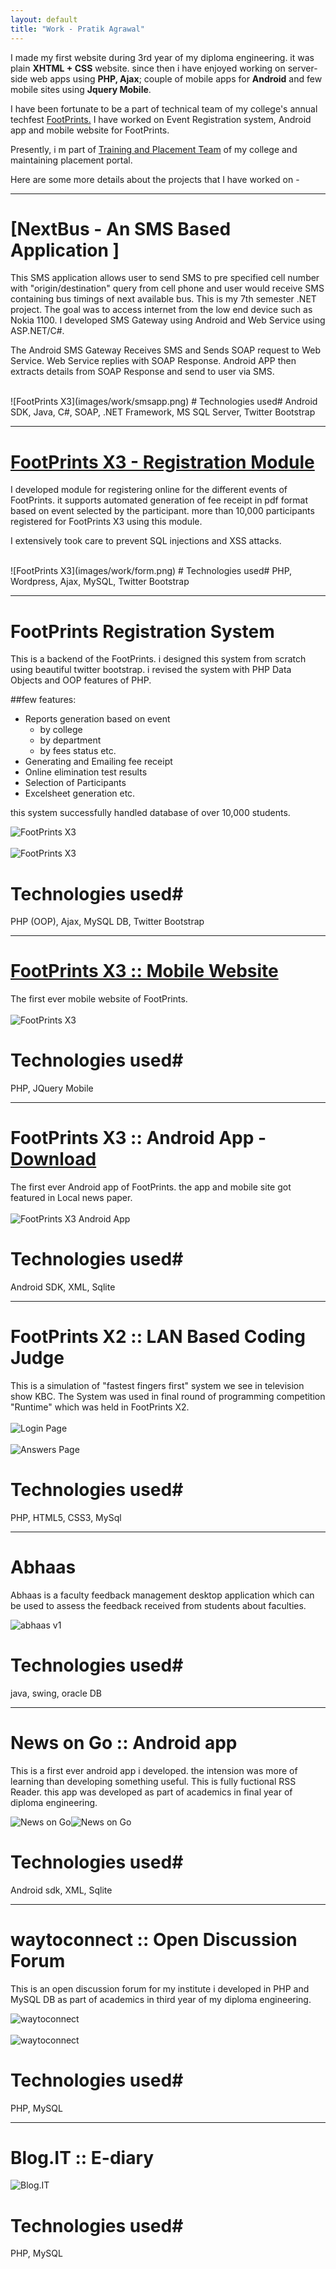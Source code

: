 ```yaml
---
layout: default
title: "Work - Pratik Agrawal"
---
```


I made my first website during 3rd year of my diploma engineering. it was plain **XHTML + CSS** website. since then i have enjoyed working on server-side web apps using **PHP, Ajax**; couple of mobile apps for **Android** and few mobile sites using **Jquery Mobile**. 

I have been fortunate to be a part of technical team of my college's annual techfest [FootPrints.](http://www.msu-footprints.org) I have worked on Event Registration system, Android app and mobile website for FootPrints.

Presently, i m part of [ Training and Placement Team](http://ftemsu-placements.org/) of my college and maintaining placement portal.
 
Here are some more details about the projects that I have worked on -

<hr>

# [NextBus - An SMS Based Application ] #
This SMS application allows user to send SMS to pre specified cell number with "origin/destination" query from cell phone and user would receive SMS containing bus timings of next available bus.
This is my 7th semester .NET project. The goal was to access internet from the low end device such as Nokia 1100. I developed SMS Gateway using Android and  Web Service using ASP.NET/C#. 

The Android SMS Gateway Receives SMS and Sends SOAP request to Web Service. Web Service replies with SOAP Response. Android APP then extracts details from SOAP Response and send to user via SMS.

<br />
![FootPrints X3](images/work/smsapp.png)
# Technologies used#
Android SDK, Java, C#, SOAP, .NET Framework, MS SQL Server, Twitter Bootstrap
<hr>

# [FootPrints X3 - Registration Module](http://www.msu-footprints.org) #
I developed module for registering online for the different events of FootPrints. it supports automated generation of fee receipt in pdf format based on event selected by the participant. more than 10,000 participants registered for FootPrints X3 using this module. 

I extensively took care to prevent SQL injections and XSS attacks.

<br />
![FootPrints X3](images/work/form.png)
# Technologies used#
PHP, Wordpress, Ajax, MySQL, Twitter Bootstrap

<hr>

# FootPrints Registration System  #
This is a backend of the FootPrints. i designed this system from scratch using beautiful twitter bootstrap. i revised the system with PHP Data Objects and OOP features of PHP. 

##few features:

* Reports generation based on event
	* by college
	* by department
	* by fees status etc.
* Generating and Emailing fee receipt
* Online elimination test results
* Selection of Participants 
* Excelsheet generation etc.

this system successfully handled database of over 10,000 students.

![FootPrints X3](images/work/login_logout.png)
<br />
<br />
![FootPrints X3](images/work/FRS.png)
# Technologies used#
PHP (OOP), Ajax, MySQL DB, Twitter Bootstrap

<hr>

# [FootPrints X3 :: Mobile Website](http://m.msu-footprints.org)  #
The first ever mobile website of FootPrints. 
<br />
<br />
![FootPrints X3](images/work/fpx3-mobile.png)

# Technologies used#
PHP, JQuery Mobile

<hr>

# FootPrints X3 :: Android App - [Download](http://www.msu-footprints.org/2013/FootPrints.apk)  #
The first ever Android app of FootPrints. the app and mobile site got featured in Local news paper. 
<br />
<br />
![FootPrints X3 Android App](images/work/app.jpg)

# Technologies used#
Android SDK, XML, Sqlite

<hr>

# FootPrints X2 :: LAN Based Coding Judge   #
This is a simulation of "fastest fingers first" system we see in television show KBC. The System was used in final round of programming competition "Runtime" which was held in FootPrints X2. 
<br />
<br />
![Login Page](images/work/login.png)
<br />
<br />
![Answers Page](images/work/answers.png)

# Technologies used#
PHP, HTML5, CSS3, MySql

<hr>

# Abhaas #
Abhaas is a faculty feedback management desktop application which can be used to assess the feedback received from students about faculties.

![abhaas v1](images/work/abhaas.png)
# Technologies used#
java, swing, oracle DB

<hr>

# News on Go :: Android app #
This is a first ever android app i developed. the intension was more of learning than developing something useful. This is fully fuctional RSS Reader. this app was developed as part of academics in final year of diploma engineering.

![News on Go](images/work/1.png)![News on Go](images/work/3.png)


# Technologies used#
Android sdk, XML, Sqlite

<hr>

# waytoconnect :: Open Discussion Forum #
This is an open discussion forum for my institute i developed in PHP and MySQL DB as part of academics in third year of my diploma engineering. 

![waytoconnect](images/work/home.png)
<br />
<br />
![waytoconnect](images/work/cats.png)

# Technologies used#
PHP, MySQL

<hr>

# Blog.IT :: E-diary #

![Blog.IT](images/work/myofflineblog.png)

# Technologies used#
PHP, MySQL
